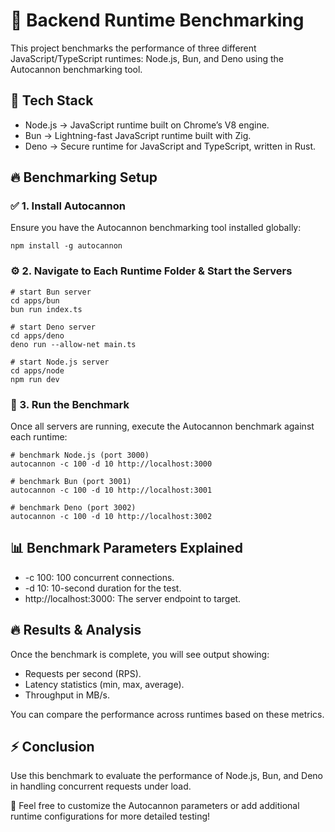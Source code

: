 # 🚀 Backend Runtime Benchmarking    
This project benchmarks the performance of three different JavaScript/TypeScript runtimes:
Node.js, Bun, and Deno using the Autocannon benchmarking tool.
## 📌 Tech Stack
* Node.js → JavaScript runtime built on Chrome’s V8 engine.
* Bun → Lightning-fast JavaScript runtime built with Zig.
* Deno → Secure runtime for JavaScript and TypeScript, written in Rust.
## 🔥 Benchmarking Setup
### ✅ 1. Install Autocannon

Ensure you have the Autocannon benchmarking tool installed globally:

	npm install -g autocannon

### ⚙️ 2. Navigate to Each Runtime Folder & Start the Servers

```
# start Bun server
cd apps/bun
bun run index.ts
```
```
# start Deno server
cd apps/deno
deno run --allow-net main.ts
```
```
# start Node.js server
cd apps/node
npm run dev
```
### 🚀 3. Run the Benchmark
Once all servers are running, execute the Autocannon benchmark against each runtime:

```
# benchmark Node.js (port 3000)
autocannon -c 100 -d 10 http://localhost:3000
```
```
# benchmark Bun (port 3001)
autocannon -c 100 -d 10 http://localhost:3001
```
```
# benchmark Deno (port 3002)
autocannon -c 100 -d 10 http://localhost:3002
```
## 📊 Benchmark Parameters Explained
* -c 100: 100 concurrent connections.
* -d 10: 10-second duration for the test.
* http://localhost:3000: The server endpoint to target.

## 🔥 Results & Analysis
Once the benchmark is complete, you will see output showing:
* Requests per second (RPS).
* Latency statistics (min, max, average).
* Throughput in MB/s.
  
You can compare the performance across runtimes based on these metrics.

## ⚡ Conclusion
Use this benchmark to evaluate the performance of Node.js, Bun, and Deno in handling concurrent requests under load.

🚀 Feel free to customize the Autocannon parameters or add additional runtime configurations for more detailed testing!

